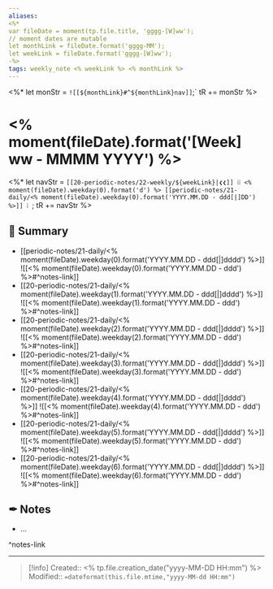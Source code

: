 ```yaml
---
aliases:
<%*
var fileDate = moment(tp.file.title, 'gggg-[W]ww');
// moment dates are mutable 
let monthLink = fileDate.format('gggg-MM');
let weekLink = fileDate.format('gggg-[W]ww');
-%>
tags: weekly_note <% weekLink %> <% monthLink %>
---
```


<%*
let monStr = `![[${monthLink}#^${monthLink}nav]]`;`
tR += monStr
%>
# <% moment(fileDate).format('[Week] ww - MMMM YYYY') %>

<%*
let navStr = `[[20-periodic-notes/22-weekly/${weekLink}|❮❮]] ⁞⁞ <% moment(fileDate).weekday(0).format('d') %> [[periodic-notes/21-daily/<% moment(fileDate).weekday(0).format('YYYY.MM.DD - ddd[|]DD') %>]] ⁞ `;
tR += navStr 
%>

## 📆 Summary

- [[periodic-notes/21-daily/<% moment(fileDate).weekday(0).format('YYYY.MM.DD - ddd[|]dddd') %>]]
  ![[<% moment(fileDate).weekday(0).format('YYYY.MM.DD - ddd') %>#^notes-link]]
- [[20-periodic-notes/21-daily/<% moment(fileDate).weekday(1).format('YYYY.MM.DD - ddd[|]dddd') %>]]
  ![[<% moment(fileDate).weekday(1).format('YYYY.MM.DD - ddd') %>#^notes-link]]
- [[20-periodic-notes/21-daily/<% moment(fileDate).weekday(2).format('YYYY.MM.DD - ddd[|]dddd') %>]]
  ![[<% moment(fileDate).weekday(2).format('YYYY.MM.DD - ddd') %>#^notes-link]]
- [[20-periodic-notes/21-daily/<% moment(fileDate).weekday(3).format('YYYY.MM.DD - ddd[|]dddd') %>]]
  ![[<% moment(fileDate).weekday(3).format('YYYY.MM.DD - ddd') %>#^notes-link]]
- [[20-periodic-notes/21-daily/<% moment(fileDate).weekday(4).format('YYYY.MM.DD - ddd[|]dddd') %>]]
  ![[<% moment(fileDate).weekday(4).format('YYYY.MM.DD - ddd') %>#^notes-link]]
- [[20-periodic-notes/21-daily/<% moment(fileDate).weekday(5).format('YYYY.MM.DD - ddd[|]dddd') %>]]
  ![[<% moment(fileDate).weekday(5).format('YYYY.MM.DD - ddd') %>#^notes-link]]
- [[20-periodic-notes/21-daily/<% moment(fileDate).weekday(6).format('YYYY.MM.DD - ddd[|]dddd') %>]]
  ![[<% moment(fileDate).weekday(6).format('YYYY.MM.DD - ddd') %>#^notes-link]]
  
## ✒ Notes

- …

^notes-link

___
>[!info]
Created:: <% tp.file.creation_date("yyyy-MM-DD HH:mm") %>
Modified:: `=dateformat(this.file.mtime,"yyyy-MM-dd HH:mm")`

